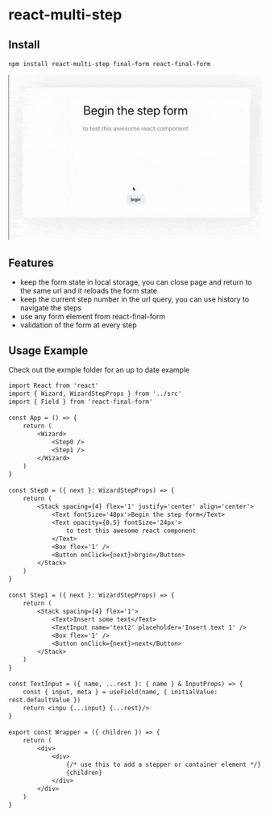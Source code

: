 # react-multi-step

## Install

```
npm install react-multi-step final-form react-final-form
```

<p align="center">
    <img src='https://raw.githubusercontent.com/remorses/react-multi-step/master/.github/video.gif' >
</p>

## Features

-   keep the form state in local storage, you can close page and return to the same url and it reloads the form state
-   keep the current step number in the url query, you can use history to navigate the steps
-   use any form element from react-final-form
-   validation of the form at every step

## Usage Example

Check out the exmple folder for an up to date example

```tsx
import React from 'react'
import { Wizard, WizardStepProps } from '../src'
import { Field } from 'react-final-form'

const App = () => {
    return (
        <Wizard>
            <Step0 />
            <Step1 />
        </Wizard>
    )
}

const Step0 = ({ next }: WizardStepProps) => {
    return (
        <Stack spacing={4} flex='1' justify='center' align='center'>
            <Text fontSize='48px'>Begin the step form</Text>
            <Text opacity={0.5} fontSize='24px'>
                to test this awesome react component
            </Text>
            <Box flex='1' />
            <Button onClick={next}>brgin</Button>
        </Stack>
    )
}

const Step1 = ({ next }: WizardStepProps) => {
    return (
        <Stack spacing={4} flex='1'>
            <Text>Insert some text</Text>
            <TextInput name='text2' placeholder='Insert text 1' />
            <Box flex='1' />
            <Button onClick={next}>next</Button>
        </Stack>
    )
}

const TextInput = ({ name, ...rest }: { name } & InputProps) => {
    const { input, meta } = useField(name, { initialValue: rest.defaultValue })
    return <inpu {...input} {...rest}/>
}

export const Wrapper = ({ children }) => {
    return (
        <div>
            <div>
                {/* use this to add a stepper or container element */}
                {children}
            </div>
        </div>
    )
}
```

